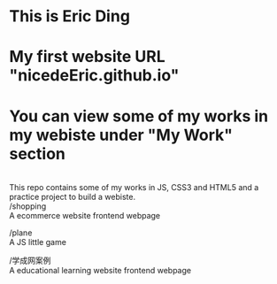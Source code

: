 # This is Eric Ding
# My first website URL "nicedeEric.github.io"
# You can view some of my works in my webiste under "My Work" section
<br>
This repo contains some of my works in JS, CSS3 and HTML5 and a practice project to build a webiste.

<br>
/shopping
<br>
A ecommerce website frontend webpage

/plane
<br>
A JS little game

/学成网案例
<br>
A educational learning website frontend webpage
